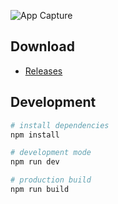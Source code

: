 ![App Capture](https://user-images.githubusercontent.com/3187220/85080679-d3212700-b204-11ea-919b-350766ab37fe.gif)

## Download

- [Releases](./releases)

## Development

```zsh
# install dependencies
npm install

# development mode
npm run dev

# production build
npm run build
```
